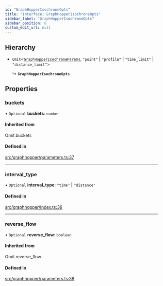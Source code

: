 ```yaml
---
id: "GraphHopperIsochroneOpts"
title: "Interface: GraphHopperIsochroneOpts"
sidebar_label: "GraphHopperIsochroneOpts"
sidebar_position: 0
custom_edit_url: null
---
```


## Hierarchy

- `Omit`<[`GraphHopperIsochroneParams`](GraphHopperIsochroneParams.md), ``"point"`` \| ``"profile"`` \| ``"time_limit"`` \| ``"distance_limit"``\>

  ↳ **`GraphHopperIsochroneOpts`**

## Properties

### buckets

• `Optional` **buckets**: `number`

#### Inherited from

Omit.buckets

#### Defined in

[src/graphhopper/parameters.ts:37](https://github.com/chrstnbwnkl/routing-js/blob/dffa888/src/graphhopper/parameters.ts#L37)

___

### interval\_type

• `Optional` **interval\_type**: ``"time"`` \| ``"distance"``

#### Defined in

[src/graphhopper/index.ts:39](https://github.com/chrstnbwnkl/routing-js/blob/dffa888/src/graphhopper/index.ts#L39)

___

### reverse\_flow

• `Optional` **reverse\_flow**: `boolean`

#### Inherited from

Omit.reverse\_flow

#### Defined in

[src/graphhopper/parameters.ts:38](https://github.com/chrstnbwnkl/routing-js/blob/dffa888/src/graphhopper/parameters.ts#L38)
